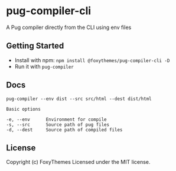 # pug-compiler-cli

A Pug compiler directly from the CLI using env files

## Getting Started

*  Install with npm: `npm install @foxythemes/pug-compiler-cli -D`
*  Run it with `pug-compiler`

## Docs

```	
pug-compiler --env dist --src src/html --dest dist/html

Basic options

-e, --env      Environment for compile
-s, --src      Source path of pug files
-d, --dest     Source path of compiled files

```

## License

Copyright (c) FoxyThemes
Licensed under the MIT license.

